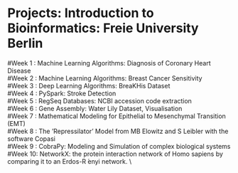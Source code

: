 # Projects: Introduction to Bioinformatics: Freie University Berlin
#Week 1 : Machine Learning Algorithms: Diagnosis of Coronary Heart Disease \
#Week 2 : Machine Learning Algorithms: Breast Cancer Sensitivity \
#Week 3 : Deep Learning Algorithms: BreaKHis Dataset \
#Week 4 : PySpark: Stroke Detection \
#Week 5 : RegSeq Databases: NCBI accession code extraction \
#Week 6 : Gene Assembly: Water Lily Dataset, Visualisation \
#Week 7 : Mathematical Modeling for Epithelial to Mesenchymal Transition (EMT) \
#Week 8 : The ’Repressilator’ Model from MB Elowitz and S Leibler with the software Copasi \
#Week 9 : CobraPy: Modeling and Simulation of complex biological systems \
#Week 10: NetworkX: the protein interaction network of Homo sapiens by comparing it to an Erdos-R ́enyi network. \
